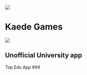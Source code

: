 
![](https://play-lh.googleusercontent.com/qsWRxbwTAWlyy2mUE4UDcnRvrSolSTHOTqVq_Jk8c6bn42EzFjrFO5zSTMLJe7TdXLOj=w4494-h2528)
# Kaede Games

![](https://play-lh.googleusercontent.com/IpWyp8IXKj2sC3LWqynnFQF5UR-GIV51zFA-ELF1gMcaek1b9DFIjctkp-Zr9_xQjmiW=w1440-h620)
## Unofficial University app
Top Edu App #94
